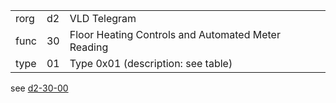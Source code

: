 
|    |   |   |
| -- | - | - |
| rorg | d2 | VLD Telegram |
| func | 30 | Floor Heating Controls and Automated Meter Reading |
| type | 01 | Type 0x01 (description: see table) |

see [d2-30-00](d2-30-00.md)
  